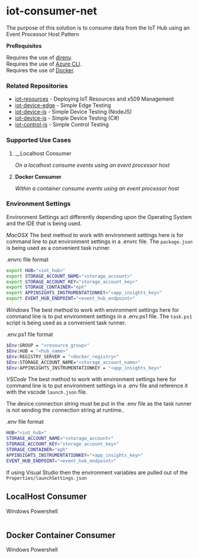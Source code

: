 # iot-consumer-net

The purpose of this solution is to consume data from the IoT Hub using an Event Processor Host Pattern


__PreRequisites__

Requires the use of [direnv](https://direnv.net/).  
Requires the use of [Azure CLI](https://docs.microsoft.com/en-us/cli/azure/install-azure-cli?view=azure-cli-latest).  
Requires the use of [Docker](https://www.docker.com/get-started).  

### Related Repositories

- [iot-resources](https://github.com/danielscholl/iot-resources)  - Deploying IoT Resources and x509 Management
- [iot-device-edge](https://github.com/danielscholl/iot-device-edge) - Simple Edge Testing
- [iot-device-js](https://github.com/danielscholl/iot-device-js) - Simple Device Testing (NodeJS)
- [iot-device-js](https://github.com/danielscholl/iot-device-net) - Simple Device Testing (C#)
- [iot-control-js](https://github.com/danielscholl/iot-control-js) - Simple Control Testing


### Supported Use Cases

1. __Localhost Consumer

    _On a localhost consume events using an event processor host_


1. __Docker Consumer__

    _Within a container consume events using an event processor host_


### Environment Settings

Environment Settings act differently depending upon the Operating System and the IDE that is being used.


_MacOSX_
The best method to work with environment settings here is for command line to put environment settings in a .envrc file.  The `package.json` is being used as a convenient task runner.

.envrc file format
```bash
export HUB="<iot_hub>"
export STORAGE_ACCOUNT_NAME="<storage_account>"
export STORAGE_ACCOUNT_KEY="storage_account_key>"
export STORAGE_CONTAINER="eph"
export APPINSIGHTS_INSTRUMENTATIONKEY="<app_insights_key>"
export EVENT_HUB_ENDPOINT="<event_hub_endpoint>"
```

_Windows_
The best method to work with environment settings here for command line is to put environment settings in a .env.ps1 file.  The `task.ps1` script is being used as a convenient task runner.

.env.ps1 file format
```bash
$Env:GROUP = "<resource_group>"
$Env:HUB = "<hub_name>"
$Env:REGISTRY_SERVER = "<docker_registry>"
$Env:STORAGE_ACCOUNT_NAME="<storage_account_name>"
$Env:APPINSIGHTS_INSTRUMENTATIONKEY = "<app_insights_key>"
```

_VSCode_
The best method to work with environment settings here for command line is to put environment settings in a .env file and reference it with the vscode `launch.json` file.

The device connection string must be put in the .env file as the task runner is not sending the connection string at runtime..

.env file format
```bash
HUB="<iot_hub>"
STORAGE_ACCOUNT_NAME="<storage_account>"
STORAGE_ACCOUNT_KEY="storage_account_key>"
STORAGE_CONTAINER="eph"
APPINSIGHTS_INSTRUMENTATIONKEY="<app_insights_key>"
EVENT_HUB_ENDPOINT="<event_hub_endpoint>"
```


If using Visual Studio then the environment variables are pulled out of the `Properties/launchSettings.json`

## LocalHost Consumer


Windows Powershell
```powershell

```

## Docker Container Consumer

Windows Powershell
```powershell

```
